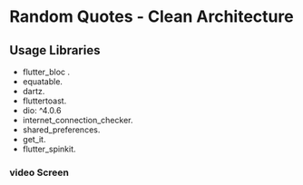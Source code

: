 # Random Quotes - Clean Architecture 


## Usage Libraries
 - flutter_bloc .
 - equatable.
 - dartz.
 - fluttertoast.
 - dio: ^4.0.6
 - internet_connection_checker.
 - shared_preferences.
 - get_it.
 - flutter_spinkit.

### video Screen
